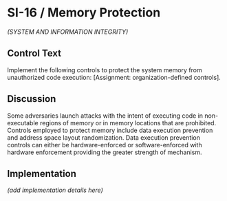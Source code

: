 # SI-16 / Memory Protection

_(SYSTEM AND INFORMATION INTEGRITY)_

## Control Text

Implement the following controls to protect the system memory from unauthorized code execution: [Assignment: organization-defined controls].

## Discussion

Some adversaries launch attacks with the intent of executing code in non-executable regions of memory or in memory locations that are prohibited. Controls employed to protect memory include data execution prevention and address space layout randomization. Data execution prevention controls can either be hardware-enforced or software-enforced with hardware enforcement providing the greater strength of mechanism.

## Implementation

_(add implementation details here)_